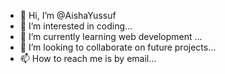 - 👋 Hi, I’m @AishaYussuf
- 👀 I’m interested in coding...
- 🌱 I’m currently learning web development ...
- 💞️ I’m looking to collaborate on future projects...
- 📫 How to reach me is by email...

<!---
AishaYussuf/AishaYussuf is a ✨ special ✨ repository because its `README.md` (this file) appears on your GitHub profile.
You can click the Preview link to take a look at your changes.
--->
